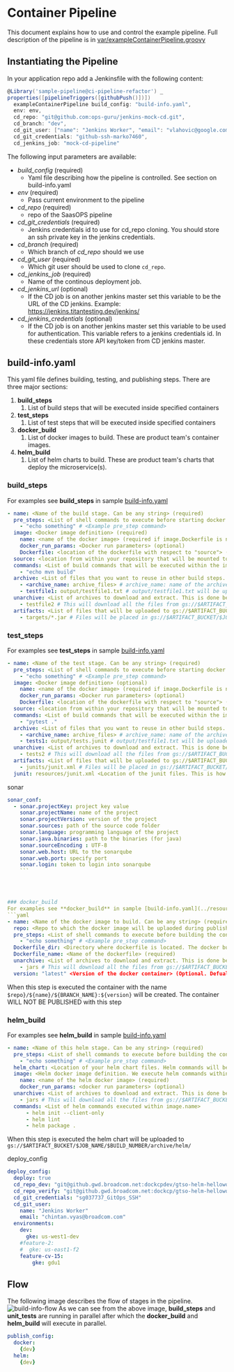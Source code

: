 # Container Pipeline
This document explains how to use and control the example pipeline. Full description of the pipeline is in 
[var/exampleContainerPipeline.groovy](../vars/exampleContainerPipeline.groovy)

## Instantiating the Pipeline
In your application repo add a Jenkinsfile with the following content:
```groovy
@Library('sample-pipeline@ci-pipeline-refactor') _
properties([pipelineTriggers([githubPush()])])
  exampleContainerPipeline build_config: "build-info.yaml",
  env: env,
  cd_repo: "git@github.com:ops-guru/jenkins-mock-cd.git",
  cd_branch: "dev",
  cd_git_user: ["name": "Jenkins Worker", "email": "vlahovic@google.com"],
  cd_git_credentials: "github-ssh-marko7460",
  cd_jenkins_job: "mock-cd-pipeline"
```

The following input parameters are available:
* *build_config* (required)
   * Yaml file describing how the pipeline is controlled. See section on build-info.yaml
* *env* (required)
   * Pass current environment to the pipeline
* *cd_repo* (required)
   * repo of the SaasOPS pipeline
* *cd_git_credentials* (required)
   * Jenkins credentials id to use for cd_repo cloning. You should store an ssh private key in the jenkins credentials.
* *cd_branch* (required)
   * Which branch of *cd_repo* should we use
* *cd_git_user* (required)
   * Which git user should be used to clone `cd_repo`.
* *cd_jenkins_job* (required)
   * Name of the continous deployment job.
* *cd_jenkins_url* (optional)
   * If the CD job is on another jenkins master set this variable to be the URL of the CD jenkins. 
   Example: https://jenkins.titantesting.dev/jenkins/
* *cd_jenkins_credentials* (optional)
   * If the CD job is on another jenkins master set this variable to be used for authentication. This variable refers to
   a jenkins credentials id. In these credentials store API key/token from CD jenkins master.
   
## build-info.yaml
This yaml file defines building, testing, and publishing steps. There are three major sections:
1. **build_steps**
   1. List of build steps that will be executed inside specified containers
1. **test_steps**
   1. List of test steps that will be executed inside specified containers
1. **docker_build**
   1. List of docker images to build. These are product team's container images.
1. **helm_build**
   1. List of helm charts to build. These are product team's charts that deploy the microservice(s).
   
### build_steps
For examples see **build_steps** in sample [build-info.yaml](../resources/build-info.yaml)
```yaml
- name: <Name of the build stage. Can be any string> (required)
  pre_steps: <List of shell commands to execute before starting docker image.name> (optional)
    - "echo something" # <Example pre_step command>
  image: <Docker image definition> (required)
    name: <name of the docker image> (required if image.Dockerfile is not defined)
    docker_run_params: <Docker run parameters> (optional)
    Dockerfile: <location of the dockerfile with respect to "source"> (required if image.name is not defined)
  source: <location from within your repository that will be mounted to the image> (optional. Default: "." (Mount the whole repo))
  commands: <List of build commands that will be executed within the image.name conatiner> (required)
    - "echo mvn build"
  archive: <List of files that you want to reuse in other build steps. These files will be uploaded to GCS> (optional)
    - <archive_name: archive_files> # archive_name: name of the archive, archive_files: File(s) to be uploaded to archive
    - testfile1: output/testfile1.txt # output/testfile1.txt will be uploaded to gs://$ARTIFACT_BUCKET/$JOB_NAME/$BUILD_NUMBER/archive/testfile1
  unarchive: <List of archives to download and extract. This is done before pre_steps and image> (optional)
    - testfile2 # This will download all the files from gs://$ARTIFACT_BUCKET/$JOB_NAME/$BUILD_NUMBER/archive/testfile2/* to newly created directory testfile2 in your workspace
  artifacts: <List of files that will be uploaded to gs://$ARTIFACT_BUCKET/$JOB_NAME/$BUILD_NUMBER/archive/artifacts/ > (optional)
    - targets/*.jar # Files will be placed in gs://$ARTIFACT_BUCKET/$JOB_NAME/$BUILD_NUMBER/archive/artifacts/targets/*.jar
```

### test_steps
For examples see **test_steps** in sample [build-info.yaml](../resources/build-info.yaml)
```yaml
- name: <Name of the test stage. Can be any string> (required)
  pre_steps: <List of shell commands to execute before starting docker image.name> (optional)
    - "echo something" # <Example pre_step command>
  image: <Docker image definition> (optional)
    name: <name of the docker image> (required if image.Dockerfile is not defined)
    docker_run_params: <Docker run parameters> (optional)
    Dockerfile: <location of the dockerfile with respect to "source"> (required if image.name is not defined)
  source: <location from within your repository that will be mounted to the image> (optional. Default: "." (Mount the whole repo))
  commands: <List of build commands that will be executed within the image.name conatiner> (required)
    - "pytest ."
  archive: <List of files that you want to reuse in other build steps. These files will be uploaded to GCS> (optional)
    - <archive_name: archive_files> # archive_name: name of the archive, archive_files: File(s) to be uploaded to archive
    - tests1: output/tests.junit # output/testfile1.txt will be uploaded to gs://$ARTIFACT_BUCKET/$JOB_NAME/$BUILD_NUMBER/archive/test1
  unarchive: <List of archives to download and extract. This is done before pre_steps and image> (optional)
    - tests2 # This will download all the files from gs://$ARTIFACT_BUCKET/$JOB_NAME/$BUILD_NUMBER/archive/test2/* to newly created directory tests2 in your workspace
  artifacts: <List of files that will be uploaded to gs://$ARTIFACT_BUCKET/$JOB_NAME/$BUILD_NUMBER/archive/artifacts/ > (optional)
    - junits/junit.xml # Files will be placed in gs://$ARTIFACT_BUCKET/$JOB_NAME/$BUILD_NUMBER/archive/artifacts/targets/*.jar
  junit: resources/junit.xml <Location of the junit files. This is how tests are reported> (required)
```
sonar 
```yaml
sonar_conf:
  - sonar.projectKey: project key value
    sonar.projectName: name of the project
    sonar.projectVersion: version of the project 
    sonar.sources: path of the source code folder
    sonar.language: programming language of the project
    sonar.java.binaries: path to the binaries (for java)
    sonar.sourceEncoding : UTF-8
    sonar.web.host: URL to the sonarqube
    sonar.web.port: specify port
    sonar.login: token to login into sonarqube
    ```




### docker_build
For examples see **docker_build** in sample [build-info.yaml](../resources/build-info.yaml)
```yaml
- name: <Name of the docker image to build. Can be any string> (required)
  repo: <Repo to which the docker image will be uplaoded during publish stages> (required)
  pre_steps: <List of shell commands to execute before building the container> (optional)
    - "echo something" # <Example pre_step command>
  Dockerfile_dir: <Directory where dockerfile is located. The docker build will be executed from this directory> (required)
  Dockerfile_name: <Name of the dockerfile> (required)
  unarchive: <List of archives to download and extract. This is done before pre_steps and docker build> (optional)
    - jars # This will download all the files from gs://$ARTIFACT_BUCKET/$JOB_NAME/$BUILD_NUMBER/archive/jars/* to newly created directory jars in your workspace
  version: "latest" <Version of the docker container> (Optional. Defualt value is git commit sha)
```

When this step is executed the container with the name `$repo}/${name}/${BRANCH_NAME}:${version}` will be created. The
container WILL NOT BE PUBLISHED with this step

### helm_build
For examples see **helm_build** in sample [build-info.yaml](../resources/build-info.yaml)
```yaml
- name: <Name of this helm stage. Can be any string> (required)
  pre_steps: <List of shell commands to execute before building the container> (optional)
    - "echo something" # <Example pre_step command>
  helm_chart: <Location of your helm chart files. Helm commands will be executed within this directory> (required)
  image: <Helm docker image definition. We execute helm commands within this docker images> (required)
    name: <name of the helm docker image> (required)
    docker_run_params: <docker run parameters> (optional)
  unarchive: <List of archives to download and extract. This is done before pre_steps and docker build> (optional)
    - jars # This will download all the files from gs://$ARTIFACT_BUCKET/$JOB_NAME/$BUILD_NUMBER/archive/jars/* to newly created directory jars in your workspace
  commands: <List of helm commands executed within image.name>
      - helm init --client-only
      - helm lint
      - helm package .
```

When this step is executed the helm chart will be uploaded to `gs://$ARTIFACT_BUCKET/$JOB_NAME/$BUILD_NUMBER/archive/helm/`


deploy_config
```yaml
deploy_config:
  deploy: true
  cd_repo_dev: "git@github.gwd.broadcom.net:dockcpdev/gtso-helm-helloworld.git"
  cd_repo_verify: "git@github.gwd.broadcom.net:dockcp/gtso-helm-helloworld.git"
  cd_git_credentials: "sg037737_GitOps_SSH"
  cd_git_user:
    name: "Jenkins Worker"
    email: "chintan.vyas@broadcom.com"
  environments:
    dev:
      gke: us-west1-dev
    #feature-2:
    #  gke: us-east1-f2
    feature-cv-15:
        gke: gdu1
 ```       

## Flow
The following image describes the flow of stages in the pipeline.
![build-info-flow](images/build-info-flow.png)
As we can see from the above image, **build_steps** and **unit_tests** are running in parallel after which the 
**docker_build** and **helm_build** will execute in parallel.


   
   
```yaml
publish_config:
  docker:
    {dev}
  helm:
    {dev}
 ```
